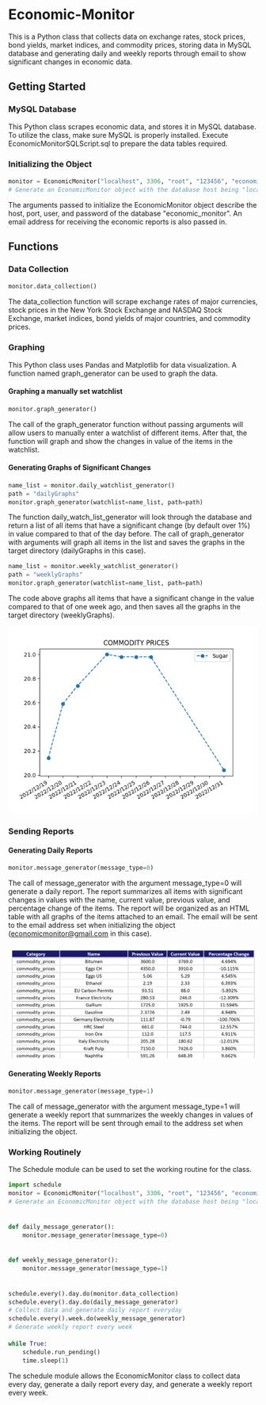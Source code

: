 # Economic-Monitor
  This is a Python class that collects data on exchange rates, stock prices, bond yields, market indices, and commodity prices, storing data in MySQL database and generating daily and weekly reports through email to show significant changes in economic data.
## Getting Started
### MySQL Database
  This Python class scrapes economic data, and stores it in MySQL database. To utilize the class, make sure MySQL is properly installed. Execute EconomicMonitorSQLScript.sql to prepare the data tables required.
### Initializing the Object
```Python
monitor = EconomicMonitor("localhost", 3306, "root", "123456", "economicmonitor@gmail.com")
# Generate an EconomicMonitor object with the database host being "localhost", port being 3306, user being "root", passwd being "123456", and the email address receiving reports being "economicmonitor@gmail.com"
```
  The arguments passed to initialize the EconomicMonitor object describe the host, port, user, and password of the database "economic_monitor". An email address for receiving the economic reports is also passed in.
## Functions
### Data Collection
```Python
monitor.data_collection()
```
  The data_collection function will scrape exchange rates of major currencies, stock prices in the New York Stock Exchange and NASDAQ Stock Exchange, market indices, bond yields of major countries, and commodity prices.
### Graphing
  This Python class uses Pandas and Matplotlib for data visualization. A function named graph_generator can be used to graph the data.
#### Graphing a manually set watchlist
```Python
monitor.graph_generator()
```
  The call of the graph_generator function without passing arguments will allow users to manually enter a watchlist of different items. After that, the function will graph  and show the changes in value of the items in the watchlist.
#### Generating Graphs of Significant Changes
```Python
name_list = monitor.daily_watchlist_generator()
path = "dailyGraphs"
monitor.graph_generator(watchlist=name_list, path=path)
```
  The function daily_watch_list_generator will look through the database and return a list of all items that have a significant change (by default over 1%) in value compared to that of the day before. The call of graph_generator with arguments will graph all items in the list and saves the graphs in the target directory (dailyGraphs in this case).
 ```Python
name_list = monitor.weekly_watchlist_generator()
path = "weeklyGraphs"
monitor.graph_generator(watchlist=name_list, path=path)
```
The code above graphs all items that have a significant change in the value compared to that of one week ago, and then saves all the graphs in the target directory (weeklyGraphs).

![image](Examples/commodity_prices_Sugar.png)
### Sending Reports
#### Generating Daily Reports
```Python
monitor.message_generator(message_type=0)
```
The call of message_generator with the argument message_type=0 will generate a daily report. The report summarizes all items with significant changes in values with the name, current value, previous value, and percentage change of the items. The report will be organized as an HTML table with all graphs of the items attached to an email. The email will be sent to the email address set when initializing the object (economicmonitor@gmail.com in this case).

![image](Examples/daily_report_example.png)

#### Generating Weekly Reports
```Python
monitor.message_generator(message_type=1)
```
The call of message_generator with the argument message_type=1 will generate a weekly report that summarizes the weekly changes in values of the items. The report will be sent through email to the address set when initializing the object.
### Working Routinely
The Schedule module can be used to set the working routine for the class.
```Python
import schedule
monitor = EconomicMonitor("localhost", 3306, "root", "123456", "economicmonitor@gmail.com")
# Generate an EconomicMonitor object with the database host being "localhost", port being 3306, user being "root", passwd being "123456", and the email address receiving reports being "economicmonitor@gmail.com"


def daily_message_generator():
    monitor.message_generator(message_type=0)


def weekly_message_generator():
    monitor.message_generator(message_type=1)


schedule.every().day.do(monitor.data_collection)
schedule.every().day.do(daily_message_generator)
# Collect data and generate daily report everyday
schedule.every().week.do(weekly_message_generator)
# Generate weekly report every week

while True:
    schedule.run_pending()
    time.sleep(1)
```
The schedule module allows the EconomicMonitor class to collect data every day, generate a daily report every day, and generate a weekly report every week. 

   
